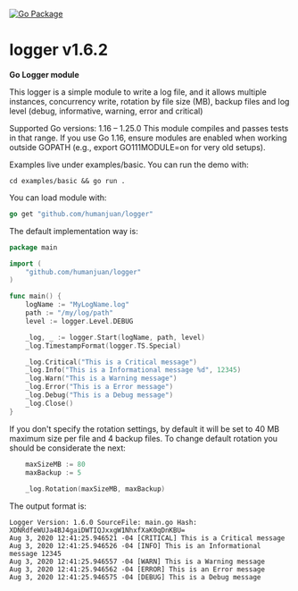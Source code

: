 [![Go Package](https://img.shields.io/badge/Go%20Package-Reference-green?style=flat&logo=Go&link=https://pkg.go.dev/github.com/humanjuan/logger)](https://pkg.go.dev/github.com/jpengineer/logger)

# logger v1.6.2
**Go Logger module**

This logger is a simple module to write a log file, and it allows multiple instances,
concurrency write, rotation by file size (MB), backup files and log level (debug, informative, warning, error and critical)

Supported Go versions: 1.16 – 1.25.0
This module compiles and passes tests in that range. If you use Go 1.16, ensure modules are enabled when working outside GOPATH (e.g., export GO111MODULE=on for very old setups).

Examples live under examples/basic. You can run the demo with:

```
cd examples/basic && go run .
```

You can load module with:
```go
go get "github.com/humanjuan/logger"
```

The default implementation way is: 

```go
package main

import (
	"github.com/humanjuan/logger"
)

func main() {
	logName := "MyLogName.log"
	path := "/my/log/path"
	level := logger.Level.DEBUG

	_log, _ := logger.Start(logName, path, level)
	_log.TimestampFormat(logger.TS.Special)

	_log.Critical("This is a Critical message")
	_log.Info("This is a Informational message %d", 12345)
	_log.Warn("This is a Warning message")
	_log.Error("This is a Error message")
	_log.Debug("This is a Debug message")
	_log.Close()
}
```

If you don't specify the rotation settings, by default it will be set to 40 MB maximum size per file
and 4 backup files. To change default rotation you should be considerate the next:

```go
    maxSizeMB := 80
    maxBackup := 5
    
    _log.Rotation(maxSizeMB, maxBackup)
```

The output format is:
```log
Logger Version: 1.6.0 SourceFile: main.go Hash: XDNRdfeWUJa4BJ4gaiDWTIQJxxgW1NhxfXaK0qDnKBU=
Aug 3, 2020 12:41:25.946521 -04 [CRITICAL] This is a Critical message
Aug 3, 2020 12:41:25.946526 -04 [INFO] This is an Informational message 12345
Aug 3, 2020 12:41:25.946557 -04 [WARN] This is a Warning message
Aug 3, 2020 12:41:25.946562 -04 [ERROR] This is an Error message
Aug 3, 2020 12:41:25.946575 -04 [DEBUG] This is a Debug message
```
